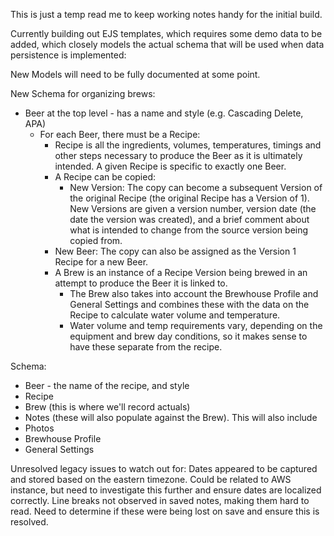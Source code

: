 This is just a temp read me to keep working notes handy for the initial build.

Currently building out EJS templates, which requires some demo data to be added, which closely models the actual schema that will be used when data persistence is implemented:

New Models will need to be fully documented at some point.

New Schema for organizing brews:
-   Beer at the top level - has a name and style (e.g. Cascading Delete, APA)
    -   For each Beer, there must be a Recipe:
        -   Recipe is all the ingredients, volumes, temperatures, timings and other steps necessary to produce the Beer as it is ultimately intended. A given Recipe is specific to exactly one Beer.
        -   A Recipe can be copied:
            -   New Version: The copy can become a subsequent Version of the original Recipe (the original Recipe has a Version of 1).
            New Versions are given a version number, version date (the date the version was created), and a brief comment about what is intended to change from the source version being copied from.
        -   New Beer: The copy can also be assigned as the Version 1 Recipe for a new Beer.
        -   A Brew is an instance of a Recipe Version being brewed in an attempt to produce the Beer it is linked to. 
            -   The Brew also takes into account the Brewhouse Profile and General Settings and combines these with the data on the Recipe to calculate water volume and temperature. 
            -   Water volume and temp requirements vary, depending on the equipment and brew day conditions, so it makes sense to have these separate from the recipe.

Schema:
- Beer - the name of the recipe, and style
- Recipe
- Brew (this is where we'll record actuals)
- Notes (these will also populate against the Brew). This will also include 
- Photos
- Brewhouse Profile
- General Settings


Unresolved legacy issues to watch out for:
Dates appeared to be captured and stored based on the eastern timezone. Could be related to AWS instance, but need to investigate this further and ensure dates are localized correctly.
Line breaks not observed in saved notes, making them hard to read. Need to determine if these were being lost on save and ensure this is resolved.